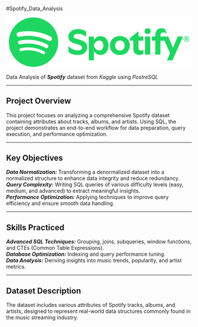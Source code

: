 

#Spotify_Data_Analysis

![Spotify Logo](spotify-logo.png)   

Data Analysis of **_Spotify_** dataset from _Kaggle_ using _PostreSQL_  




------------------------------------------------------------------------------------------------------------------------------------------------------------------------------------------------
**Project Overview**
------------------------------------------------------------------------------------------------------------------------------------------------------------------------------------------------

This project focuses on analyzing a comprehensive Spotify dataset containing attributes about tracks, albums, and artists. Using SQL, the project demonstrates an end-to-end workflow for data preparation, query execution, and performance optimization.


------------------------------------------------------------------------------------------------------------------------------------------------------------------------------------------------
**Key Objectives**
------------------------------------------------------------------------------------------------------------------------------------------------------------------------------------------------

_**Data Normalization:**_ Transforming a denormalized dataset into a normalized structure to enhance data integrity and reduce redundancy.   
_**Query Complexity:**_  Writing SQL queries of various difficulty levels (easy, medium, and advanced) to extract meaningful insights.  
_**Performance Optimization:**_  Applying techniques to improve query efficiency and ensure smooth data handling.


------------------------------------------------------------------------------------------------------------------------------------------------------------------------------------------------
Skills Practiced
------------------------------------------------------------------------------------------------------------------------------------------------------------------------------------------------

**_Advanced SQL Techniques:_** Grouping, joins, subqueries, window functions, and CTEs (Common Table Expressions).  
**_Database Optimization:_** Indexing and query performance tuning.  
**_Data Analysis:_** Deriving insights into music trends, popularity, and artist metrics.


------------------------------------------------------------------------------------------------------------------------------------------------------------------------------------------------
Dataset Description
------------------------------------------------------------------------------------------------------------------------------------------------------------------------------------------------

The dataset includes various attributes of Spotify tracks, albums, and artists, designed to represent real-world data structures commonly found in the music streaming industry.




